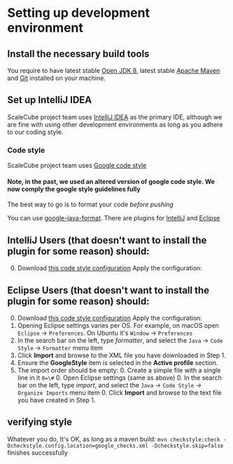 # Setting up development environment

## Install the necessary build tools
You require to have latest stable [Open JDK 8](http://openjdk.java.net/projects/jdk8u/), latest stable 
[Apache Maven](http://maven.apache.org/) and [Git](http://git-scm.com/) installed on your machine.

## Set up IntelliJ IDEA
ScaleCube project team uses [IntelliJ IDEA](http://www.jetbrains.com/idea/) as the primary IDE, although we are fine 
with using other development environments as long as you adhere to our coding style.

### Code style
ScaleCube project team uses [Google code style](http://google.github.io/styleguide/javaguide.html)

#### Note, in the past, we used an altered version of google code style. We now comply the google style guidelines fully

The best way to go is to format your code *before pushing*

You can use [google-java-format](https://github.com/google/google-java-format).
There are plugins for [IntelliJ](https://github.com/google/google-java-format#intellij) and [Eclipse](https://github.com/google/google-java-format#eclipse) 


## IntelliJ Users (that doesn't want to install the plugin for some reason) should:
0. Download [this code style configuration](https://github.com/google/styleguide/blob/gh-pages/intellij-java-google-style.xml)
Apply the configuration:

## Eclipse Users (that doesn't want to install the plugin for some reason) should:
0. Download [this code style configuration](https://github.com/google/styleguide/blob/gh-pages/eclipse-java-google-style.xml)
Apply the configuration: 
0. Opening Eclipse settings varies per OS. For example, on macOS open `Eclipse` -> `Preferences`. On Ubuntu it's `Window` -> `Preferences`
0. In the search bar on the left, type *formatter*, and select the `Java` -> `Code Style` -> `Formatter` menu item
0. Click **Import** and browse to the XML file you have downloaded in Step 1.
0. Ensure the **GoogleStyle** item is selected in the **Active profile** section.
0. The import order should be empty:
    0. Create a simple file with a single line in it `0=\#`
    0. Open Eclipse settings (same as above)
    0. In the search bar on the left, type *import*, and select the `Java` -> `Code Style` -> `Organize Imports` menu item
    0. Click **Import** and browse to the text file you have created in Step 1.

## verifying style
Whatever you do, It's OK, as long as a maven build: `mvn checkstyle:check -Dcheckstyle.config.location=google_checks.xml -Dcheckstyle.skip=false` finishes successfully
